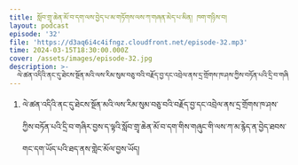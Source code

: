 ```yaml
---
title: སློབ་གྲྭ་ཆེན་མོ་བ་དག་ལས་བྱེད་པ་མ་གཏོགས་ལས་ཀ་གཞན་མེད་པ་མིན། ཁག་གཉིས་བ།
layout: podcast
episode: '32'
file: 'https://d3aq6i4c4ifngz.cloudfront.net/episode-32.mp3'
time: 2024-03-15T18:30:00.000Z
cover: /assets/images/episode-32.jpg
description: >-
  ལེ་ཚན་འདིའི་ནང་དུ་ཐེངས་སྔོན་མའི་ལས་རིམ་སུམ་བཅུ་བའི་བརྗོད་བྱ་དང་འབྲེལ་ནས་དྲ་གྲོགས་ཁ་ཤས་ཀྱིས་བཏོན་པའི་དྲི་བ་གཞིར་བྱས་ད་ལྟའི་སློབ་གྲྭ་ཆེན་མོ་བ་དག་གིས་གཞུང་གི་ལས་ཀ་མ་རྙེད་ན་བྱེད་ཐབས་གང་དག་ཡོད་པའི་ཐད་ནས་གླེང་མོལ་བྱས་ཡོད།
---
```


1. ལེ་ཚན་འདིའི་ནང་དུ་ཐེངས་སྔོན་མའི་ལས་རིམ་སུམ་བཅུ་བའི་བརྗོད་བྱ་དང་འབྲེལ་ནས་དྲ་གྲོགས་ཁ་ཤས་ཀྱིས་བཏོན་པའི་དྲི་བ་གཞིར་བྱས་ད་ལྟའི་སློབ་གྲྭ་ཆེན་མོ་བ་དག་གིས་གཞུང་གི་ལས་ཀ་མ་རྙེད་ན་བྱེད་ཐབས་གང་དག་ཡོད་པའི་ཐད་ནས་གླེང་མོལ་བྱས་ཡོད།
